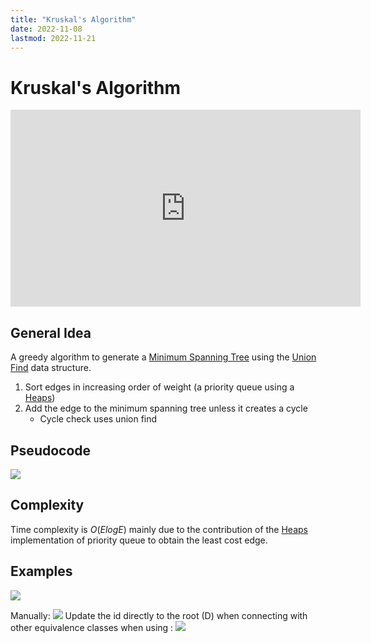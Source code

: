 ```yaml
---
title: "Kruskal's Algorithm"
date: 2022-11-08
lastmod: 2022-11-21
---
```

# Kruskal's Algorithm
<iframe width="560" height="315" src="https://www.youtube.com/embed/71UQH7Pr9kU" title="YouTube video player" frameborder="0" allow="accelerometer; autoplay; clipboard-write; encrypted-media; gyroscope; picture-in-picture" allowfullscreen></iframe>

## General Idea
A greedy algorithm to generate a [Minimum Spanning Tree](Notes/Minimum%20Spanning%20Tree.md) using the [Union Find](Notes/Union%20Find.md) data structure.

1. Sort edges in increasing order of weight (a priority queue using a [Heaps](Notes/Heaps.md))
2. Add the edge to the minimum spanning tree unless it creates a cycle
	- Cycle check uses union find
## Pseudocode
![](https://i.imgur.com/k8KosSA.png)

## Complexity
Time complexity is $O(ElogE)$ mainly due to the contribution of the [Heaps](Notes/Heaps.md) implementation of priority queue to obtain the least cost edge.
## Examples
![](https://i.imgur.com/6GAifnv.png)

Manually:
![](https://i.imgur.com/5kfRLym.png)
Update the id directly to the root (D) when connecting with other equivalence classes when using [](Notes/Union%20Find.md#Weighted%20Quick%20Union):
![](https://i.imgur.com/1pVDfMY.png)

